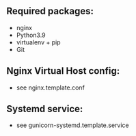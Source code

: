 ## Required packages:
* nginx
* Python3.9
* virtualenv + pip
* Git

## Nginx Virtual Host config:
* see nginx.template.conf

## Systemd service:
* see gunicorn-systemd.template.service

